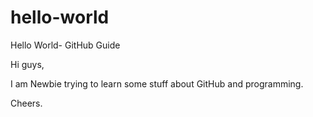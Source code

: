 # hello-world
Hello World- GitHub Guide

Hi guys,

I am Newbie trying to learn some stuff about GitHub and programming.

Cheers.
